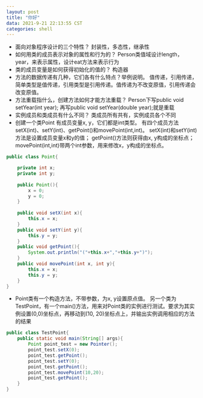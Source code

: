 ```yaml
---
layout: post
title: "你好"
data: 2021-9-21 22:13:55 CST
categories: shell
---
```

* 面向对象程序设计的三个特性？
封装性，多态性，继承性
* 如何用类的成员表示对象的属性和行为的？
Person类值域设计length，year，来表示属性，设计eat方法来表示行为
* 类的成员变量是如何获得初始化的值的？
构造器
* 方法的数据传递有几种，它们各有什么特点？举例说明。
值传递，引用传递，简单类型是值传递，引用类型是引用传递。值传递为不改变原值，引用传递会改变原值。
* 方法重载指什么，创建方法如何才能方法重载？
Person下写public void setYear(int year); 再写public void setYear(double year);就是重载
* 实例成员和类成员有什么不同？
 类成员所有共有，实例成员各个不同
* 创建一个类Point
有成员变量x, y，它们都是int类型。
有四个成员方法setX(int)、setY(int)、getPoint()和movePoint(int,int)。
setX(int)和setY(int)方法是设置成员变量x和y的值；
getPoint()方法则获得由x, y构成的坐标点；
movePoint(int,int)带两个int参数，用来修改x，y构成的坐标点。
```java
public class Point{

    private int x;
    private int y;
    
    public Point(){
        x = 0;
        y = 0;
    }
    
    public void setX(int x){
        this.x = x;
    }
    public void setY(int y){
        this.y = y;
    }
    public void getPoint(){
        System.out.println("("+this.x+","+this.y+")");
    }
    public void movePoint(int x, int y){
        this.x = x;
        this.y = y;
    }
}
```
* Point类有一个构造方法，不带参数，为x, y设置原点值。
另一个类为TestPoint，有一个main()方法，用来对Point类的实例进行测试。要求为其实例设置(0,0)坐标点，再移动到(10, 20)坐标点上，并输出实例调用相应的方法的结果
```java
public class TestPoint{
    public static void main(String[] args){
        Point point_test = new Pointer();
        point_test.setX(0);
        point_test.getPoint();
        point_test.setY(0);
        point_test.getPoint();
        point_test.movePoint(10,20);
        point_test.getPoint();
    }
}

```
